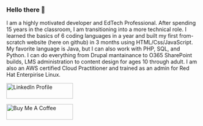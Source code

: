 ### Hello there 👋

I am a highly motivated developer and EdTech Professional. After spending 15 years in the classroom, I am transitioning into a more technical role. I learned the basics of 6 coding languages in a year and built my first from-scratch website (here on github) in 3 months using HTML/Css/JavaScript. My favorite language is Java, but I can also work with PHP, SQL, and Python. I can do everything from Drupal mantainance to O365 SharePoint builds, LMS administration to content design for ages 10 through adult. I am also an AWS certified Cloud Practitioner and trained as an admin for Red Hat Enterpirise Linux.

<a href="https://www.linkedin.com/in/dynamicdavis" target="_blank"><img src="https://www.linkedin.com/feed/?nis=true&lipi=urn%3Ali%3Apage%3Ad_flagship3_profile_view_base%3Bpn4QR0cMS8yO69RUI%2BQaPg%3D%3D" alt="LinkedIn Profile" height="41" width="174"></a>

<a href="https://bmc.link/kaystorm" target="_blank"><img src="https://cdn.buymeacoffee.com/buttons/default-orange.png" alt="Buy Me A Coffee" height="41" width="174"></a>
